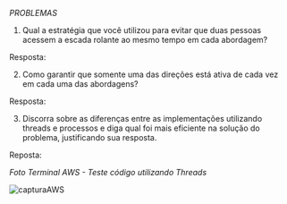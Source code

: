 *PROBLEMAS*

1. Qual a estratégia que você utilizou para evitar que duas pessoas acessem a escada rolante ao mesmo tempo em cada abordagem?

Resposta: 

2. Como garantir que somente uma das direções está ativa de cada vez em cada uma das abordagens?

Resposta:

3. Discorra sobre as diferenças entre as implementações utilizando threads e processos e diga qual foi mais eficiente na solução do problema, justificando sua resposta.

Reposta:





*Foto Terminal AWS - Teste código utilizando Threads*


![capturaAWS](https://github.com/guilhermepascucci/guilherme/assets/99357352/a9cdcbcd-ac66-40af-a66f-7e643b0685c4)
